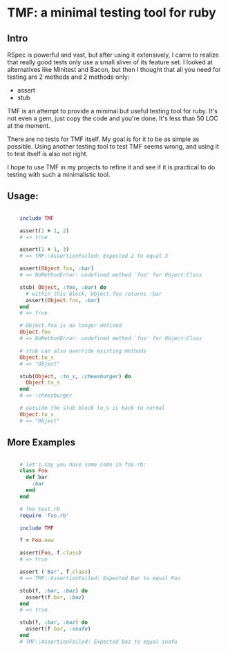 # TMF: a minimal testing tool for ruby

## Intro

RSpec is powerful and vast, but after using it extensively, I came to realize that really good tests only use a small sliver of its feature set. I looked at alternatives like Minitest and Bacon, but then I thought that all you need for testing are 2 methods and 2 methods only:

* assert
* stub

TMF is an attempt to provide a minimal but useful testing tool for ruby. It's not even a gem, just copy the code and you're done. It's less than 50 LOC at the moment.

There are no tests for TMF itself. My goal is for it to be as simple as possible. Using another testing tool to test TMF seems wrong, and using it to test itself is also not right.

I hope to use TMF in my projects to refine it and see if it is practical to do testing with such a minimalistic tool.

## Usage:

```ruby

    include TMF

    assert(1 + 1, 2)
    # => true

    assert(1 + 1, 3)
    # => TMF::AssertionFailed: Expected 2 to equal 3

    assert(Object.foo, :bar)
    # => NoMethodError: undefined method `foo' for Object:Class

    stub( Object, :foo, :bar) do
      # within this block, Object.foo returns :bar
      assert(Object.foo, :bar)
    end
    # => true

    # Object.foo is no longer defined
    Object.foo
    # => NoMethodError: undefined method `foo' for Object:Class

    # stub can also override existing methods
    Object.to_s
    # => "Object"

    stub(Object, :to_s, :cheezburger) do
      Object.to_s
    end
    # => :cheezburger

    # outside the stub block to_s is back to normal
    Object.to_s
    # => "Object"
```

## More Examples

```ruby

    # let's say you have some code in foo.rb:
    class Foo
      def bar
        :bar
      end
    end

    # foo_test.rb
    require 'foo.rb'

    include TMF

    f = Foo.new

    assert(Foo, f.class)
    # => true

    assert ('Bar', f.class)
    # => TMF::AssertionFailed: Expected Bar to equal Foo

    stub(f, :bar, :baz) do
      assert(f.bar, :baz)
    end
    # => true

    stub(f, :bar, :baz) do
      assert(f.bar, :snafu)
    end
    # TMF::AssertionFailed: Expected baz to equal snafu
```